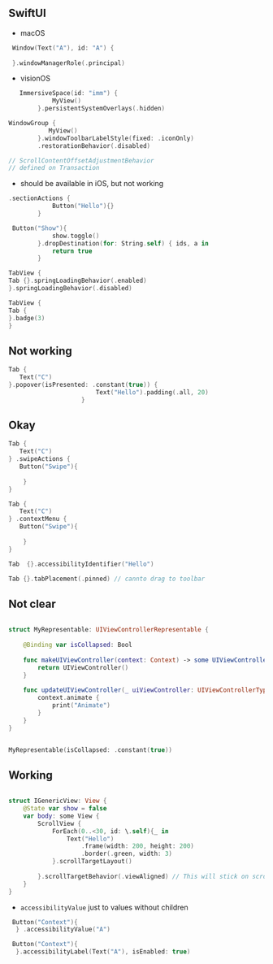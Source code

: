 ## SwiftUI

* macOS
```swift
 Window(Text("A"), id: "A") {
     
 }.windowManagerRole(.principal)
```

* visionOS

```swift
   ImmersiveSpace(id: "imm") {
            MyView()
        }.persistentSystemOverlays(.hidden)
```

```swift
WindowGroup {
           MyView()
        }.windowToolbarLabelStyle(fixed: .iconOnly)
        .restorationBehavior(.disabled)
```


```swift
// ScrollContentOffsetAdjustmentBehavior
// defined on Transaction
```

* should be available in iOS, but not working
```swift
.sectionActions {
            Button("Hello"){}
        }
```


```swift
 Button("Show"){
            show.toggle()
        }.dropDestination(for: String.self) { ids, a in
            return true
        }
```


```swift
TabView {
Tab {}.springLoadingBehavior(.enabled)
}.springLoadingBehavior(.disabled)
```



```swift
TabView {
Tab {
}.badge(3)
}
```






## Not working
```swift
Tab {
   Text("C")
}.popover(isPresented: .constant(true)) {
                        Text("Hello").padding(.all, 20)
                    }
```



## Okay
```swift
Tab {
   Text("C")
} .swipeActions {
   Button("Swipe"){
                            
    }
}
```



```swift
Tab {
   Text("C")
} .contextMenu {
   Button("Swipe"){
                            
    }
}
```


```swift
Tab  {}.accessibilityIdentifier("Hello")
```

```swift
Tab {}.tabPlacement(.pinned) // cannto drag to toolbar
```


## Not clear

```swift

struct MyRepresentable: UIViewControllerRepresentable {
    
    @Binding var isCollapsed: Bool
    
    func makeUIViewController(context: Context) -> some UIViewController {
        return UIViewController()
    }
    
    func updateUIViewController(_ uiViewController: UIViewControllerType, context: Context) {
        context.animate {
            print("Animate")
        }
    }
}


MyRepresentable(isCollapsed: .constant(true))
```


## Working

```swift

struct IGenericView: View {
    @State var show = false
    var body: some View {
        ScrollView {
            ForEach(0..<30, id: \.self){_ in
                Text("Hello")
                    .frame(width: 200, height: 200)
                    .border(.green, width: 3)
            }.scrollTargetLayout()
            
        }.scrollTargetBehavior(.viewAligned) // This will stick on scrolling
    }
}
```



* ```accessibilityValue``` just to values without children
```swift
 Button("Context"){                  
  } .accessibilityValue("A")
```

```swift
 Button("Context"){                  
  }.accessibilityLabel(Text("A"), isEnabled: true)
```
